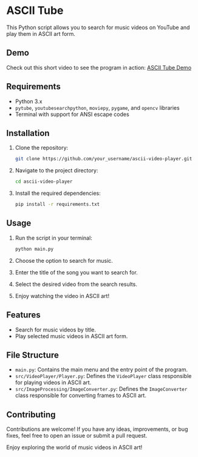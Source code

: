 # ASCII Tube

This Python script allows you to search for music videos on YouTube and play them in ASCII art form. 

## Demo
Check out this short video to see the program in action: [ASCII Tube Demo](https://youtu.be/HZ5kZ6KhAP4)

## Requirements

- Python 3.x
- `pytube`, `youtubesearchpython`, `moviepy`, `pygame`, and `opencv` libraries
- Terminal with support for ANSI escape codes

## Installation

1. Clone the repository:

   ```sh
   git clone https://github.com/your_username/ascii-video-player.git
   ```

2. Navigate to the project directory:

   ```sh
   cd ascii-video-player
   ```

3. Install the required dependencies:

   ```sh
   pip install -r requirements.txt
   ```

## Usage

1. Run the script in your terminal:

   ```sh
   python main.py
   ```

2. Choose the option to search for music.
3. Enter the title of the song you want to search for.
4. Select the desired video from the search results.
5. Enjoy watching the video in ASCII art!

## Features

- Search for music videos by title.
- Play selected music videos in ASCII art form.

## File Structure

- `main.py`: Contains the main menu and the entry point of the program.
- `src/VideoPlayer/Player.py`: Defines the `VideoPlayer` class responsible for playing videos in ASCII art.
- `src/ImageProcessing/ImageConverter.py`: Defines the `ImageConverter` class responsible for converting frames to ASCII art.

## Contributing
Contributions are welcome! If you have any ideas, improvements, or bug fixes, feel free to open an issue or submit a pull request.

Enjoy exploring the world of music videos in ASCII art!
